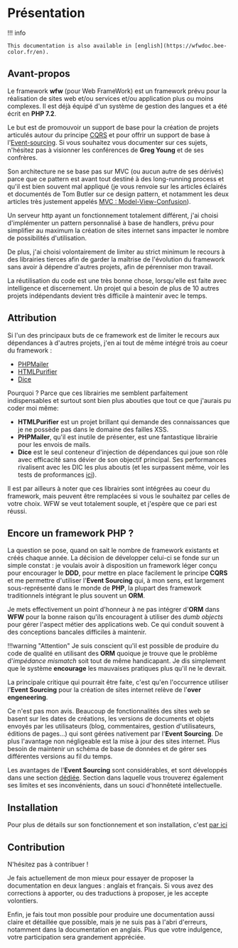 # Présentation

!!! info

	This documentation is also available in [english](https://wfwdoc.bee-color.fr/en).


## Avant-propos

Le framework **wfw** (pour Web FrameWork) est un framework prévu pour la réalisation
de sites web et/ou services et/ou application plus ou moins complexes. Il est
déjà équipé d'un système de gestion des langues et a été écrit en **PHP 7.2**.

Le but est de promouvoir un support de base pour la création de projets articulés autour
du principe [CQRS](cqrs) et pour offrir un support de base à l'[Event-sourcing](event_sourcing). Si vous souhaitez
vous documenter sur ces sujets, n'hésitez pas à visionner les conférences de **Greg Young** et
de ses confrères.

Son architecture ne se base pas sur MVC (ou aucun autre de ses dérivés) parce
que ce pattern est avant tout destiné à des long-running process et qu'il est bien
souvent mal appliqué (je vous renvoie sur les articles éclairés et documentés de Tom Butler sur ce design
pattern, et notamment les deux articles très justement appelés
[MVC : Model-View-Confusion](https://r.je/views-are-not-templates.html)).

Un serveur http ayant un fonctionnement totalement différent, j'ai choisi d'implémenter
un pattern personnalisé à base de handlers, prévu pour simplifier au maximum
la création de sites internet sans impacter le nombre de possibilités d'utilisation.

De plus, j'ai choisi volontairement de limiter au strict minimum le recours à
des librairies tierces afin de garder la maîtrise de l'évolution du framework
sans avoir à dépendre d'autres projets, afin de pérenniser mon travail.

La réutilisation du code est une très bonne chose, lorsqu'elle est faite avec
intelligence et discernement. Un projet qui a besoin de plus de 10 autres projets
indépendants devient très difficile à maintenir avec le temps.

## Attribution

Si l'un des principaux buts de ce framework est de limiter le recours aux dépendances
à d'autres projets, j'en ai tout de même intégré trois au coeur du framework :

   - [PHPMailer](https://github.com/PHPMailer/PHPMailer)
   - [HTMLPurifier](http://htmlpurifier.org/)
   - [Dice](https://github.com/Level-2/Dice)

Pourquoi ? Parce que ces librairies me semblent parfaitement indispensables et
surtout sont bien plus abouties que tout ce que j'aurais pu coder moi même:

  - **HTMLPurifier** est un projet brillant qui demande des connaissances que je ne
possède pas dans le domaine des failles XSS.
  - **PHPMailer**, qu'il est inutile de présenter, est une fantastique librairie pour
  les envois de mails.
  - **Dice** est le seul conteneur d'injection de dépendances qui joue son rôle avec
efficacité sans dévier de son objectif principal. Ses performances rivalisent avec
les DIC les plus aboutis (et les surpassent même, voir les tests de proformances
[ici](https://github.com/Level-2/Dice#performance)).

Il est par ailleurs à noter que ces librairies sont intégrées au coeur du framework,
mais peuvent être remplacées si vous le souhaitez par celles de votre choix.
WFW se veut totalement souple, et j'espère que ce pari est réussi.

## Encore un framework PHP ?

La question se pose, quand on sait le nombre de framework existants et créés chaque année. La décision
de développer celui-ci se fonde sur un simple constat : je voulais avoir à disposition
un framework léger conçu pour encourager le **DDD**, pour mettre en place facilement le principe **CQRS**
 et me permettre d'utiliser l'**Event Sourcing** qui, à mon sens, est largement sous-représenté dans
 le monde de **PHP**, la plupart des framework traditionnels intégrant le plus souvent un **ORM**.

Je mets effectivement un point d'honneur à ne pas intégrer d'**ORM** dans **WFW** pour la bonne raison
qu'ils encouragent à utiliser des *dumb objects* pour gérer l'aspect métier des applications web. Ce
qui conduit souvent à des conceptions bancales difficiles à maintenir.

!!!warning "Attention"
    Je suis conscient qu'il est possible de produire du code de qualité en utilisant des **ORM** quoique
    je trouve que le problème d'*impédance mismatch* soit tout de même handicapant.
    Je dis simplement que le système **encourage** les mauvaises pratiques plus qu'il ne le devrait.

La principale critique qui pourrait être faite, c'est qu'en l'occurrence utiliser l'**Event Sourcing**
pour la création de sites internet relève de l'**over engeneering**.

Ce n'est pas mon avis. Beaucoup de fonctionnalités des sites web se basent sur les dates de créations, les
versions de documents et objets envoyés par les utilisateurs (blog, commentaires, gestion d'utilisateurs,
 éditions de pages...) qui sont gérées nativement par l'**Event Sourcing**. De plus l'avantage non
 négligeable est la mise à jour des sites internet. Plus besoin de maintenir un schéma de base de
 données et de gérer ses différentes versions au fil du temps.

Les avantages de l'**Event Sourcing** sont considérables, et sont développés dans une section [dédiée]().
Section dans laquelle vous trouverez également ses limites et ses inconvénients, dans un souci
d'honnêteté intellectuelle.

## Installation

Pour plus de détails sur son fonctionnement et son installation, c'est [par ici](start)

## Contribution

N'hésitez pas à contribuer !

Je fais actuellement de mon mieux pour essayer de proposer
la documentation en deux langues : anglais et français. Si vous avez des corrections
à apporter, ou des traductions à proposer, je les accepte volontiers.

Enfin, je fais tout mon possible pour produire une documentation aussi claire et
détaillée que possible, mais je ne suis pas à l'abri d'erreurs, notamment dans
la documentation en anglais. Plus que votre indulgence, votre participation sera
grandement appréciée.
